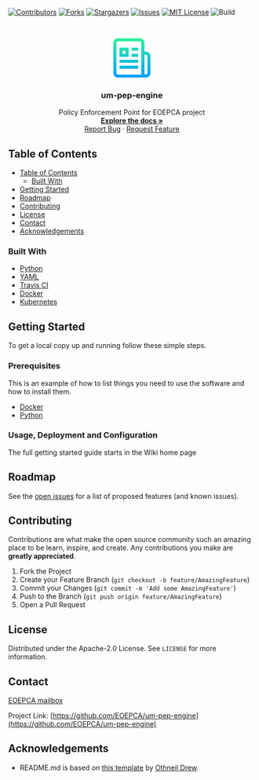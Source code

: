 [![Contributors][contributors-shield]][contributors-url]
[![Forks][forks-shield]][forks-url]
[![Stargazers][stars-shield]][stars-url]
[![Issues][issues-shield]][issues-url]
[![MIT License][license-shield]][license-url]
![Build][build-shield]

<!-- PROJECT LOGO -->
<br />
<p align="center">
  <a href="https://github.com/EOEPCA/um-pep-engine">
    <img src="images/logo.png" alt="Logo" width="80" height="80">
  </a>

  <h3 align="center">um-pep-engine</h3>

  <p align="center">
    Policy Enforcement Point for EOEPCA project
    <br />
    <a href="https://eoepca.github.io/um-pep-engine/"><strong>Explore the docs »</strong></a>
    <br />
    <a href="https://github.com/EOEPCA/um-pep-engine/issues">Report Bug</a>
    ·
    <a href="https://github.com/EOEPCA/um-pep-engine/issues">Request Feature</a>
  </p>
</p>

## Table of Contents

- [Table of Contents](#table-of-contents)
  - [Built With](#built-with)
- [Getting Started](#getting-started)
- [Roadmap](#roadmap)
- [Contributing](#contributing)
- [License](#license)
- [Contact](#contact)
- [Acknowledgements](#acknowledgements)

<!-- ABOUT THE PROJECT -->

### Built With

- [Python](https://www.python.org//)
- [YAML](https://yaml.org/)
- [Travis CI](https://travis-ci.com/)
- [Docker](https://docker.com)
- [Kubernetes](https://kubernetes.io)

<!-- GETTING STARTED -->

## Getting Started

To get a local copy up and running follow these simple steps.

### Prerequisites

This is an example of how to list things you need to use the software and how to install them.

- [Docker](https://www.docker.com/)
- [Python](https://www.python.org//)

### Usage, Deployment and Configuration

The full getting started guide starts in the Wiki home page

## Roadmap

See the [open issues](https://github.com/EOEPCA/um-pep-engine/issues) for a list of proposed features (and known issues).


## Contributing

Contributions are what make the open source community such an amazing place to be learn, inspire, and create. Any contributions you make are **greatly appreciated**.

1. Fork the Project
2. Create your Feature Branch (`git checkout -b feature/AmazingFeature`)
3. Commit your Changes (`git commit -m 'Add some AmazingFeature'`)
4. Push to the Branch (`git push origin feature/AmazingFeature`)
5. Open a Pull Request

<!-- LICENSE -->

## License

Distributed under the Apache-2.0 License. See `LICENSE` for more information.

## Contact

[EOEPCA mailbox](eoepca.systemteam@telespazio.com)

Project Link: [https://github.com/EOEPCA/um-pep-engine](https://github.com/EOEPCA/um-pep-engine)

## Acknowledgements

- README.md is based on [this template](https://github.com/othneildrew/Best-README-Template) by [Othneil Drew](https://github.com/othneildrew).


[contributors-shield]: https://img.shields.io/github/contributors/EOEPCA/um-pep-engine.svg?style=flat-square
[contributors-url]: https://github.com/EOEPCA/um-pep-engine/graphs/contributors
[forks-shield]: https://img.shields.io/github/forks/EOEPCA/um-pep-engine.svg?style=flat-square
[forks-url]: https://github.com/EOEPCA/um-pep-engine/network/members
[stars-shield]: https://img.shields.io/github/stars/EOEPCA/um-pep-engine.svg?style=flat-square
[stars-url]: https://github.com/EOEPCA/um-pep-engine/stargazers
[issues-shield]: https://img.shields.io/github/issues/EOEPCA/um-pep-engine.svg?style=flat-square
[issues-url]: https://github.com/EOEPCA/um-pep-engine/issues
[license-shield]: https://img.shields.io/github/license/EOEPCA/um-pep-engine.svg?style=flat-square
[license-url]: https://github.com/EOEPCA/um-pep-engine/blob/master/LICENSE
[build-shield]: https://www.travis-ci.com/EOEPCA/um-pep-engine.svg?branch=master
